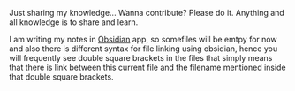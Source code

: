 Just sharing my knowledge... Wanna contribute? Please do it. Anything and all knowledge is to share and learn.

 I am writing my notes in [Obsidian](https://obsidian.md/) app, so somefiles will be emtpy for now and also there is different syntax for file linking using obsidian, hence you will frequently see double square brackets in the files that simply means that there is link between this current file and the filename mentioned inside that double square brackets.
